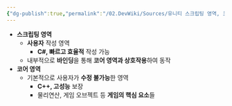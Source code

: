 ```yaml
---
{"dg-publish":true,"permalink":"/02.DevWiki/Sources/유니티 스크립팅 영역, 코어 영역/","noteIcon":"","created":"2024-12-01T18:05:28.000+09:00","updated":"2025-08-16T17:31:51.000+09:00"}
---
```


* **스크립팅 영역**
	* **사용자** 작성 영역
		* **C#, 빠르고 효율적** 작성 가능
	* 내부적으로 **바인딩**을 통해 **코어 영역과 상호작용**하여 동작
* **코어 영역**
	* 기본적으로 사용자가 **수정 불가능**한 영역
		* **C++, 고성능** 보장
		* 물리연산, 게임 오브젝트 등 **게임의 핵심 요소**들